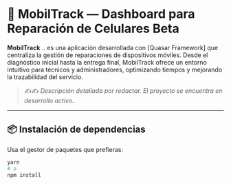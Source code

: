 # 📱 MobilTrack — Dashboard para Reparación de Celulares Beta

**MobilTrack** .. es una aplicación desarrollada con [Quasar Framework] que centraliza la gestión de reparaciones de dispositivos móviles. Desde el diagnóstico inicial hasta la entrega final, MobilTrack ofrece un entorno intuitivo para técnicos y administradores, optimizando tiempos y mejorando la trazabilidad del servicio.

> ✍️✍️ _Descripción detallada por redactar. El proyecto se encuentra en desarrollo activo.._

---

## 📦 Instalación de dependencias

Usa el gestor de paquetes que prefieras:

```bash
yarn
# o
npm install
```
